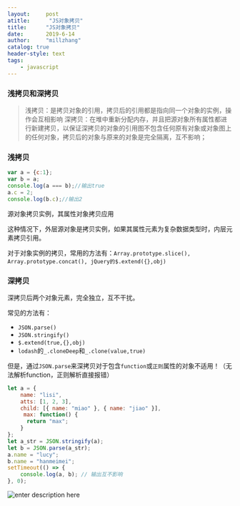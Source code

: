 ```yaml
---
layout:     post
atitle:      "JS对象拷贝"
title:      "JS对象拷贝"
date:       2019-6-14
author:     "millzhang"
catalog: true
header-style: text
tags:
    - javascript
---
```


### 浅拷贝和深拷贝

> 浅拷贝：是拷贝对象的引用，拷贝后的引用都是指向同一个对象的实例，操作会互相影响
> 深拷贝：在堆中重新分配内存，并且把源对象所有属性都进行新建拷贝，以保证深拷贝的对象的引用图不包含任何原有对象或对象图上的任何对象，拷贝后的对象与原来的对象是完全隔离，互不影响；

### 浅拷贝

```js
var a = {c:1};
var b = a;
console.log(a === b);//输出true
a.c = 2;
console.log(b.c);//输出2
```
源对象拷贝实例，其属性对象拷贝应用

这种情况下，外层源对象是拷贝实例，如果其属性元素为复杂数据类型时，内层元素拷贝引用。

对于对象实例的拷贝，常用的方法有：`Array.prototype.slice(), Array.prototype.concat(), jQuery的$.extend({},obj)`

### 深拷贝

深拷贝后两个对象元素，完全独立，互不干扰。

常见的方法有：

- `JSON.parse()`
- `JSON.stringify()`
- `$.extend(true,{},obj)`
- `lodash`的`_.cloneDeep`和`_.clone(value,true)`

但是，通过`JSON.parse`来深拷贝对于包含`function`或`正则`属性的对象不适用！（无法解析function，正则解析直接报错）

```js
let a = {
	name: "lisi",
	atts: [1, 2, 3],
	child: [{ name: "miao" }, { name: "jiao" }],
	 max: function() {
	  return "max";
	}
};
let a_str = JSON.stringify(a);
let b = JSON.parse(a_str);
a.name = "lucy";
b.name = "hanmeimei";
setTimeout(() => {
	console.log(a, b); // 输出互不影响
}, 0);
```
![enter description here](http://pt2rm5f05.bkt.clouddn.com/story20196/6d733333dadcba31c79d5b5188095792.png)


[^1]: 脚注1